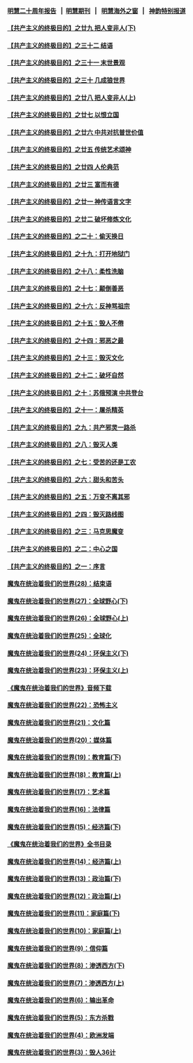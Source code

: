 #### [明慧二十周年报告](https://github.com/gfw-breaker/mh-reports/blob/master/README.md?t=07221401) &nbsp;&nbsp;|&nbsp;&nbsp;[明慧期刊](https://github.com/gfw-breaker/mh-qikan) &nbsp;&nbsp;|&nbsp;&nbsp; [明慧海外之窗](https://github.com/gfw-breaker/mh-news/blob/master/README.md?t=07221401) &nbsp;&nbsp;|&nbsp;&nbsp; [神韵特别报道](https://github.com/gfw-breaker/mh-news/blob/master/shenyun.md?t=07221401) 

#### [【共产主义的终极目的】之廿九 把人变非人(下)](../pages/nsc422/n11344140.md?t=07221401) 

#### [【共产主义的终极目的】之三十二 结语](../pages/nsc422/n11360535.md?t=07221401) 

#### [【共产主义的终极目的】之三十一 末世景观](../pages/nsc422/n11351129.md?t=07221401) 

#### [【共产主义的终极目的】之三十 几成狼世界](../pages/nsc422/n11348280.md?t=07221401) 

#### [【共产主义的终极目的】之廿八 把人变非人(上)](../pages/nsc422/n11340492.md?t=07221401) 

#### [【共产主义的终极目的】之廿七 以恨立国](../pages/nsc422/n11336944.md?t=07221401) 

#### [【共产主义的终极目的】之廿六 中共对抗普世价值](../pages/nsc422/n11324785.md?t=07221401) 

#### [【共产主义的终极目的】之廿五 传统艺术颂神](../pages/nsc422/n11296396.md?t=07221401) 

#### [【共产主义的终极目的】之廿四 人伦典范](../pages/nsc422/n11296397.md?t=07221401) 

#### [【共产主义的终极目的】之廿三 富而有德](../pages/nsc422/n11283598.md?t=07221401) 

#### [【共产主义的终极目的】之廿一 神传语言文字](../pages/nsc422/n11263265.md?t=07221401) 

#### [【共产主义的终极目的】之廿二 破坏修炼文化](../pages/nsc422/n11245728.md?t=07221401) 

#### [【共产主义的终极目的】之二十：偷天换日](../pages/nsc422/n11238846.md?t=07221401) 

#### [【共产主义的终极目的】之十九：打开地狱门](../pages/nsc422/n11206376.md?t=07221401) 

#### [【共产主义的终极目的】之十八：柔性洗脑](../pages/nsc422/n11199994.md?t=07221401) 

#### [【共产主义的终极目的】之十七：颠倒善恶](../pages/nsc422/n11179782.md?t=07221401) 

#### [【共产主义的终极目的】之十六：反神骂祖宗](../pages/nsc422/n11166798.md?t=07221401) 

#### [【共产主义的终极目的】之十五：毁人不倦](../pages/nsc422/n11166792.md?t=07221401) 

#### [【共产主义的终极目的】之十四：邪恶之最](../pages/nsc422/n11150249.md?t=07221401) 

#### [【共产主义的终极目的】之十三：毁灭文化](../pages/nsc422/n11135227.md?t=07221401) 

#### [【共产主义的终极目的】之十二：破坏自然](../pages/nsc422/n11135214.md?t=07221401) 

#### [【共产主义的终极目的】之十：苏俄预演 中共登台](../pages/nsc422/n11118424.md?t=07221401) 

#### [【共产主义的终极目的】之十一：屠杀精英](../pages/nsc422/n11118442.md?t=07221401) 

#### [【共产主义的终极目的】之九：共产邪灵一路杀](../pages/nsc422/n11114139.md?t=07221401) 

#### [【共产主义的终极目的】之八：毁灭人类](../pages/nsc422/n11108503.md?t=07221401) 

#### [【共产主义的终极目的】之七：受苦的还是工农](../pages/nsc422/n11101809.md?t=07221401) 

#### [【共产主义的终极目的】之六：甜头和苦头](../pages/nsc422/n11096971.md?t=07221401) 

#### [【共产主义的终极目的】之五：万变不离其邪](../pages/nsc422/n11091285.md?t=07221401) 

#### [【共产主义的终极目的】之四：毁灭路线图](../pages/nsc422/n11086284.md?t=07221401) 

#### [【共产主义的终极目的】之三：马克思魔变](../pages/nsc422/n11061941.md?t=07221401) 

#### [【共产主义的终极目的】之二：中心之国](../pages/nsc422/n11047728.md?t=07221401) 

#### [【共产主义的终极目的】之一：序言](../pages/nsc422/n11086077.md?t=07221401) 

#### [魔鬼在统治着我们的世界(28)：结束语](../pages/nsc422/n10936246.md?t=07221401) 

#### [魔鬼在统治着我们的世界(27)：全球野心(下)](../pages/nsc422/n10928319.md?t=07221401) 

#### [魔鬼在统治着我们的世界(26)：全球野心(上)](../pages/nsc422/n10900318.md?t=07221401) 

#### [魔鬼在统治着我们的世界(25)：全球化](../pages/nsc422/n10788205.md?t=07221401) 

#### [魔鬼在统治着我们的世界(24)：环保主义(下)](../pages/nsc422/n10695307.md?t=07221401) 

#### [魔鬼在统治着我们的世界(23)：环保主义(上)](../pages/nsc422/n10688613.md?t=07221401) 

#### [《魔鬼在统治着我们的世界》音频下载](../pages/nsc422/n10635553.md?t=07221401) 

#### [魔鬼在统治着我们的世界(22)：恐怖主义](../pages/nsc422/n10614727.md?t=07221401) 

#### [魔鬼在统治着我们的世界(21)：文化篇](../pages/nsc422/n10597706.md?t=07221401) 

#### [魔鬼在统治着我们的世界(20)：媒体篇](../pages/nsc422/n10586579.md?t=07221401) 

#### [魔鬼在统治着我们的世界(19)：教育篇(下)](../pages/nsc422/n10564808.md?t=07221401) 

#### [魔鬼在统治着我们的世界(18)：教育篇(上)](../pages/nsc422/n10526970.md?t=07221401) 

#### [魔鬼在统治着我们的世界(17)：艺术篇](../pages/nsc422/n10499093.md?t=07221401) 

#### [魔鬼在统治着我们的世界(16)：法律篇](../pages/nsc422/n10485969.md?t=07221401) 

#### [魔鬼在统治着我们的世界(15)：经济篇(下)](../pages/nsc422/n10469975.md?t=07221401) 

#### [《魔鬼在统治着我们的世界》全书目录](../pages/nsc422/n10464261.md?t=07221401) 

#### [魔鬼在统治着我们的世界(14)：经济篇(上)](../pages/nsc422/n10457370.md?t=07221401) 

#### [魔鬼在统治着我们的世界(13)：政治篇(下)](../pages/nsc422/n10448270.md?t=07221401) 

#### [魔鬼在统治着我们的世界(12)：政治篇(上)](../pages/nsc422/n10444576.md?t=07221401) 

#### [魔鬼在统治着我们的世界(11)：家庭篇(下)](../pages/nsc422/n10440961.md?t=07221401) 

#### [魔鬼在统治着我们的世界(10)：家庭篇(上)](../pages/nsc422/n10435448.md?t=07221401) 

#### [魔鬼在统治着我们的世界(9)：信仰篇](../pages/nsc422/n10432159.md?t=07221401) 

#### [魔鬼在统治着我们的世界(8)：渗透西方(下)](../pages/nsc422/n10429603.md?t=07221401) 

#### [魔鬼在统治着我们的世界(7)：渗透西方(上)](../pages/nsc422/n10426013.md?t=07221401) 

#### [魔鬼在统治着我们的世界(6)：输出革命](../pages/nsc422/n10421536.md?t=07221401) 

#### [魔鬼在统治着我们的世界(5)：东方杀戮](../pages/nsc422/n10417707.md?t=07221401) 

#### [魔鬼在统治着我们的世界(4)：欧洲发端](../pages/nsc422/n10414890.md?t=07221401) 

#### [魔鬼在统治着我们的世界(3)：毁人36计](../pages/nsc422/n10411583.md?t=07221401) 

